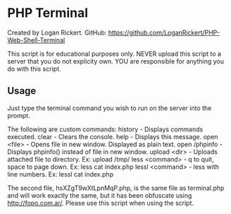 # PHP Terminal

Created by Logan Rickert. GitHub: https://github.com/LoganRickert/PHP-Web-Shell-Terminal

This script is for educational purposes only. NEVER upload this script to a server that you do not explicity own. YOU are responsible for anything you do with this script.

## Usage

Just type the terminal command you wish to run on the server into the prompt.

The following are custom commands:
history - Displays commands executed.
clear - Clears the console.
help - Displays this message.
open &lt;file&gt; - Opens file in new window. Displayed as plain text.
open /phpinfo - Displays phpinfo() instead of file in new window.
upload &lt;dir&gt; - Uploads attached file to directory. Ex: upload /tmp/
less &lt;command&gt; - q to quit, space to page down. Ex: less cat index.php
lessl &lt;command&gt; - less with line numbers. Ex: lessl cat index.php

The second file, hsXZgT9wXtLpnMqP.php, is the same file as terminal.php and will work exactly the same, but it has been obfuscate using http://fopo.com.ar/. Please use this script when using the script.
